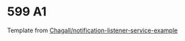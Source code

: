 # 599 A1

Template from [Chagall/notification-listener-service-example](https://github.com/Chagall/notification-listener-service-example)

